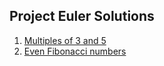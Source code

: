 ## Project Euler Solutions

1. [Multiples of 3 and 5](https://github.com/SarthakU/project-euler/tree/master/1)
2. [Even Fibonacci numbers](https://github.com/SarthakU/project-euler/tree/master/2)

